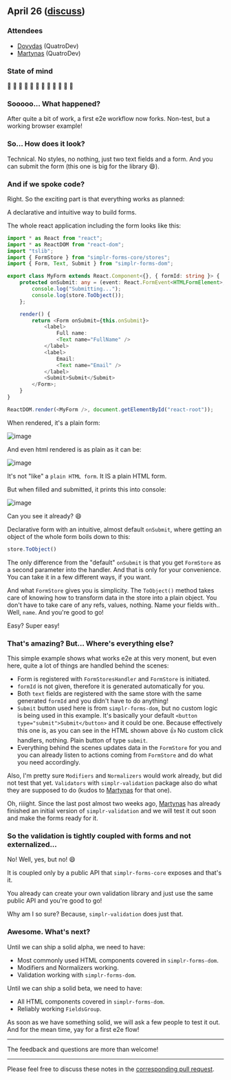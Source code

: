 ## April 26 ([discuss](https://github.com/SimplrJS/simplr-forms/pull/25))

### Attendees

* [Dovydas](https://twitter.com/dovydasnav) (QuatroDev)
* [Martynas](https://twitter.com/MartiogalaLT) (QuatroDev)

### State of mind

:tada: :clap: :tada: :clap: :tada: :clap: :tada: :clap: :tada: :clap: :tada: :clap: 

### Sooooo... What happened?

After quite a bit of work, a first e2e workflow now forks. Non-test, but a working browser example! 

### So... How does it look?

Technical. No styles, no nothing, just two text fields and a form. And you can submit the form (this one is big for the library :smile:).

### And if we spoke code?

Right. So the exciting part is that everything works as planned:

A declarative and intuitive way to build forms.

The whole react application including the form looks like this:
```ts
import * as React from "react";
import * as ReactDOM from "react-dom";
import "tslib";
import { FormStore } from "simplr-forms-core/stores";
import { Form, Text, Submit } from "simplr-forms-dom";

export class MyForm extends React.Component<{}, { formId: string }> {
    protected onSubmit: any = (event: React.FormEvent<HTMLFormElement>, store: FormStore) => {
        console.log("Submitting...");
        console.log(store.ToObject());
    };

    render() {
        return <Form onSubmit={this.onSubmit}>
            <label>
                Full name:
                <Text name="FullName" />
            </label>
            <label>
                Email:
                <Text name="Email" />
            </label>
            <Submit>Submit</Submit>
        </Form>;
    }
}

ReactDOM.render(<MyForm />, document.getElementById("react-root"));
```

When rendered, it's a plain form:

![image](https://cloud.githubusercontent.com/assets/7989797/25414223/08425d84-2a39-11e7-869a-be440991c688.png)

And even html rendered is as plain as it can be:

![image](https://cloud.githubusercontent.com/assets/7989797/25414636/420efba6-2a3b-11e7-886a-31542e057432.png)

It's not "like" a `plain HTML form`. It IS a plain HTML form.

But when filled and submitted, it prints this into console:

![image](https://cloud.githubusercontent.com/assets/7989797/25414252/36c56c78-2a39-11e7-8831-cbcfdc4fcc2b.png)

Can you see it already? :smile:

Declarative form with an intuitive, almost default `onSubmit`, where getting an object of the whole form boils down to this:
```ts
store.ToObject()
```

The only difference from the "default" `onSubmit` is that you get `FormStore` as a second parameter into the handler. And that is only for your convenience. You can take it in a few different ways, if you want.

And what `FormStore` gives you is simplicity. The `ToObject()` method takes care of knowing how to transform data in the store into a plain object. You don't have to take care of any refs, values, nothing. Name your fields with.. Well, `name`. And you're good to go!

Easy? Super easy!

### That's amazing? But... Where's everything else?

This simple example shows what works e2e at this very monent, but even here, quite a lot of things are handled behind the scenes:
* Form is registered with `FormStoresHandler` and `FormStore` is initiated.
* `formId` is not given, therefore it is generated automatically for you.
* Both `text` fields are registered with the same store with the same generated `formId` and you didn't have to do anything!
* `Submit` button used here is from `simplr-forms-dom`, but no custom logic is being used in this example. It's basically your default `<button type="submit">Submit</button>` and it could be one. Because effectively this one is, as you can see in the HTML shown above :+1: No custom click handlers, nothing. Plain button of type `submit`.
* Everything behind the scenes updates data in the `FormStore` for you and you can already listen to actions coming from `FormStore` and do what you need accordingly.

Also, I'm pretty sure `Modifiers` and `Normalizers` would work already, but did not test that yet.
`Validators` with `simplr-validation` package also do what they are supposed to do (kudos to [Martynas](https://twitter.com/MartiogalaLT) for that one).

Oh, riiight. Since the last post almost two weeks ago, [Martynas](https://twitter.com/MartiogalaLT) has already finished an initial version of `simplr-validation` and we will test it out soon and make the forms ready for it.

### So the validation is tightly coupled with forms and not externalized...

No! Well, yes, but no! :smile:

It is coupled only by a public API that `simplr-forms-core` exposes and that's it.

You already can create your own validation library and just use the same public API and you're good to go!

Why am I so sure? Because, `simplr-validation` does just that.

### Awesome. What's next?

Until we can ship a solid alpha, we need to have:
* Most commonly used HTML components covered in `simplr-forms-dom`.
* Modifiers and Normalizers working.
* Validation working with `simplr-forms-dom`.

Until we can ship a solid beta, we need to have:
* All HTML components covered in `simplr-forms-dom`.
* Reliably working `FieldsGroup`.

As soon as we have something solid, we will ask a few people to test it out. And for the mean time, yay for a first e2e flow!

------------

The feedback and questions are more than welcome!

------------

Please feel free to discuss these notes in the [corresponding pull request](https://github.com/SimplrJS/simplr-forms/pull/25).
